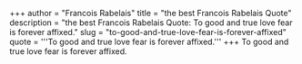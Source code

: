 +++
author = "Francois Rabelais"
title = "the best Francois Rabelais Quote"
description = "the best Francois Rabelais Quote: To good and true love fear is forever affixed."
slug = "to-good-and-true-love-fear-is-forever-affixed"
quote = '''To good and true love fear is forever affixed.'''
+++
To good and true love fear is forever affixed.
